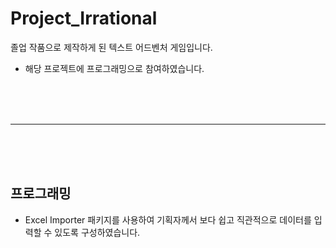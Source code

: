 # Project_Irrational
졸업 작품으로 제작하게 된 텍스트 어드벤처 게임입니다. 
- 해당 프로젝트에 프로그래밍으로 참여하였습니다.

<br/>
<br/>
<br/>

---

<br/>
<br/>
<br/>

## 프로그래밍
- Excel Importer 패키지를 사용하여 기획자께서 보다 쉽고 직관적으로 데이터를 입력할 수 있도록 구성하였습니다.
